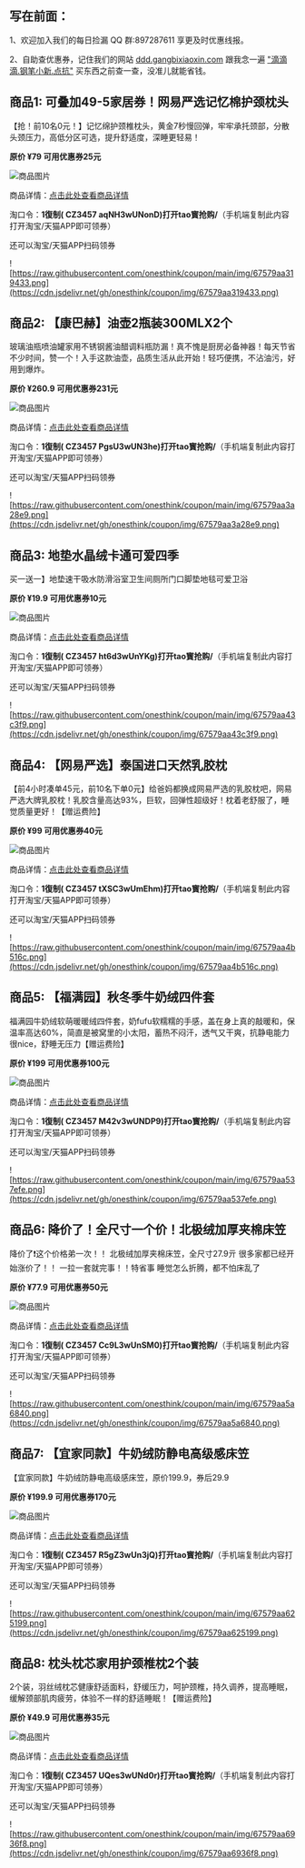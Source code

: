 ## 写在前面：

1、欢迎加入我们的每日捡漏 QQ 群:897287611 享更及时优惠线报。

2、自助查优惠券，记住我们的网站 [ddd.gangbixiaoxin.com](https://ddd.gangbixiaoxin.com) 跟我念一遍 ["滴滴滴.钢笔小新.点抗"](https://ddd.gangbixiaoxin.com) 买东西之前查一查，没准儿就能省钱。

## 商品1: 可叠加49-5家居券！网易严选记忆棉护颈枕头

【抢！前10名0元！】记忆绵护颈椎枕头，黄金7秒慢回弹，牢牢承托颈部，分散头颈压力，高低分区可选，提升舒适度，深睡更轻易！

**原价 ¥79 可用优惠券25元**

![商品图片](https://img.alicdn.com/imgextra/i2/68498579/O1CN011pjv5f2DFEo2I9QlT_!!68498579.jpg)

商品详情：[点击此处查看商品详情](https://s.click.taobao.com/t?e=m%3D2%26s%3DIZSQFtIr8PBw4vFB6t2Z2ueEDrYVVa64yK8Cckff7TVRAdhuF14FMWGz89DI%2FFzcJ1gyddu7kN%2FWbLW7uhxyboGvCrJWHk1%2FTyVl44vrPmd3miNKHWpinpVm%2FOAUUFw71qrpxiwMoCNxc1AtbZGVS2dNvrz0aa2eJSkBjx9AGggLZMqoQW%2BfuKGzo1lVxIioA1sGzy%2F8SgG22rfg1yeOTQYEABLBuy8TVmAQ6DRYDFOzH55%2Bhc0SoMO22sC8p6SK94LZXECDVgA4%2BfirBrx7mM7AMx9cWAx%2BEiM%2FlSG%2FbZQdKYlz0ujebOz62PjFazX5U1NVKZy3ECfGDF1NzTQoPw%3D%3D&amp;union_lens=lensId:TAPI@1733794450@0bbb3252_12dd_193ae33cb4b_048a@01)

淘口令：**1復制( CZ3457 aqNH3wUNonD)打开tao寳抢购/**（手机端复制此内容打开淘宝/天猫APP即可领券）</p>

还可以淘宝/天猫APP扫码领券

![https://raw.githubusercontent.com/onesthink/coupon/main/img/67579aa319433.png](https://cdn.jsdelivr.net/gh/onesthink/coupon/img/67579aa319433.png)

## 商品2: 【康巴赫】油壶2瓶装300MLX2个

玻璃油瓶喷油罐家用不锈钢酱油醋调料瓶防漏！真不愧是厨房必备神器！每天节省不少时间，赞一个！入手这款油壶，品质生活从此开始！轻巧便携，不沾油污，好用到爆炸。

**原价 ¥260.9 可用优惠券231元**

![商品图片](https://img.alicdn.com/imgextra/i3/2200536692984/O1CN010uOW821XuirfCxYhC_!!2200536692984.png)

商品详情：[点击此处查看商品详情](https://s.click.taobao.com/t?e=m%3D2%26s%3DV5Eaju4B6JNw4vFB6t2Z2ueEDrYVVa64yK8Cckff7TVRAdhuF14FMWGz89DI%2FFzcxq3IhSJN6GTWbLW7uhxyboGvCrJWHk1%2FTyVl44vrPmd3miNKHWpinpVm%2FOAUUFw71qrpxiwMoCNxc1AtbZGVS6PAE4LUt9f4P3Qid4S1d%2BELZMqoQW%2BfuKGzo1lVxIiobuhahtEGSaaf5lSmVAhvn%2FXwIQqGFQf4RNAoiLIN%2F0lLE%2Bo4zneEyaOST4liLG0Q7pP39Pzpb%2Fg4%2BfirBrx7mM7AMx9cWAx%2BEiM%2FlSG%2FbZShyaNDudqxLr0Hg9EKFkvPU1NVKZy3ECfGDF1NzTQoPw%3D%3D&amp;union_lens=lensId:TAPI@1733794454@0be36098_1f38_193ae33dd27_7676@01)

淘口令：**1復制( CZ3457 PgsU3wUN3he)打开tao寳抢购/**（手机端复制此内容打开淘宝/天猫APP即可领券）</p>

还可以淘宝/天猫APP扫码领券

![https://raw.githubusercontent.com/onesthink/coupon/main/img/67579aa3a28e9.png](https://cdn.jsdelivr.net/gh/onesthink/coupon/img/67579aa3a28e9.png)

## 商品3: 地垫水晶绒卡通可爱四季

买一送一】地垫速干吸水防滑浴室卫生间厕所门口脚垫地毯可爱卫浴

**原价 ¥19.9 可用优惠券10元**

![商品图片](https://img.alicdn.com/bao/uploaded/i4/2211568384204/O1CN01Qpephz1gvU4axRKd8_!!4611686018427386060-0-item_pic.jpg)

商品详情：[点击此处查看商品详情](https://s.click.taobao.com/t?e=m%3D2%26s%3DCBEnntpy4hdw4vFB6t2Z2ueEDrYVVa64yK8Cckff7TVRAdhuF14FMWGz89DI%2FFzc1aH1Hk3GeOjWbLW7uhxyboGvCrJWHk1%2FTyVl44vrPmd3miNKHWpinpVm%2FOAUUFw71qrpxiwMoCNxc1AtbZGVS2STK%2Fl5ub9F7g4BjAMoIfPNEPXytV9ALoS4zvCRUrqu4k%2BUezPn1Kx2iNW7HLY%2FGZvTe4yLf83BPubRPngz9UR2EehKwUYSjOSVjCTqa9pdhsuDe8uH8igbkJ5QxPS2Ci%2FKfJmqgrYAfWsUjZoD5RBbP9%2FBSR%2Bbjt0HvytU0Km9Dseal0NfMDXJpWvVCAyWdKJn5AyUbPoV&amp;union_lens=lensId:TAPI@1733794456@2107fcdd_12c1_193ae33e266_cd33@01)

淘口令：**1復制( CZ3457 ht6d3wUnYKg)打开tao寳抢购/**（手机端复制此内容打开淘宝/天猫APP即可领券）</p>

还可以淘宝/天猫APP扫码领券

![https://raw.githubusercontent.com/onesthink/coupon/main/img/67579aa43c3f9.png](https://cdn.jsdelivr.net/gh/onesthink/coupon/img/67579aa43c3f9.png)

## 商品4: 【网易严选】泰国进口天然乳胶枕

【前4小时凑单45元，前10名下单0元】给爸妈都换成网易严选的乳胶枕吧，网易严选大牌乳胶枕！乳胶含量高达93%，巨软，回弹性超级好！枕着老舒服了，睡觉质量更好！【赠运费险】

**原价 ¥99 可用优惠券40元**

![商品图片](https://img.alicdn.com/i4/3423372923/O1CN01S3mKBI1XSmHlSOe5V_!!3423372923.jpg)

商品详情：[点击此处查看商品详情](https://s.click.taobao.com/t?e=m%3D2%26s%3Dsw0y0rQMj6hw4vFB6t2Z2ueEDrYVVa64yK8Cckff7TVRAdhuF14FMWGz89DI%2FFzcMMgx22UI05bWbLW7uhxyboGvCrJWHk1%2FTyVl44vrPmd3miNKHWpinpVm%2FOAUUFw71qrpxiwMoCNxc1AtbZGVS2dNvrz0aa2eJSkBjx9AGggLZMqoQW%2BfuKGzo1lVxIioB6UEOkRy42cOxgOPSuAk4VjnVJpHz%2F93mLWpu8EpoPbVNCYDITp71cHUduvSas5D64rkhu43Ce04%2BfirBrx7mM7AMx9cWAx%2BEiM%2FlSG%2FbZQDwS1o0ytAMsfriLYv1PDDU1NVKZy3ECfGDF1NzTQoPw%3D%3D&amp;union_lens=lensId:TAPI@1733794458@0be36098_1f38_193ae33ecc2_7745@01)

淘口令：**1復制( CZ3457 tXSC3wUmEhm)打开tao寳抢购/**（手机端复制此内容打开淘宝/天猫APP即可领券）</p>

还可以淘宝/天猫APP扫码领券

![https://raw.githubusercontent.com/onesthink/coupon/main/img/67579aa4b516c.png](https://cdn.jsdelivr.net/gh/onesthink/coupon/img/67579aa4b516c.png)

## 商品5: 【福满园】秋冬季牛奶绒四件套

福满园牛奶绒软萌暖暖绒四件套，奶fufu软糯糯的手感，盖在身上真的敲暖和，保温率高达60%，简直是被窝里的小太阳，蓄热不闷汗，透气又干爽，抗静电能力很nice，舒睡无压力【赠运费险】

**原价 ¥199 可用优惠券100元**

![商品图片](https://img.alicdn.com/imgextra/i4/2216698827207/O1CN01BUlNz5236rS7QrwK5_!!2216698827207.jpg)

商品详情：[点击此处查看商品详情](https://s.click.taobao.com/t?e=m%3D2%26s%3DrCsAUVUMqM9w4vFB6t2Z2ueEDrYVVa64yK8Cckff7TVRAdhuF14FMQrrS9O7F1DwRitN3%2FurF3zWbLW7uhxyboGvCrJWHk1%2FTyVl44vrPmd3miNKHWpinpVm%2FOAUUFw71qrpxiwMoCNxc1AtbZGVS2UdWHa6%2FsfVYs2GH%2FOZ5VQLZMqoQW%2BfuKGzo1lVxIiohpuW4JyxapZgD3IWR8q5I6vJ8m2QsTMb%2F98VLT2BtV3clfm5PRZdFCkV1WfOTLoh4w%2F6ojX%2F24k4%2BfirBrx7mM7AMx9cWAx%2BEiM%2FlSG%2FbZRsSdXVGR0AoiO6dnoIyo01U1NVKZy3ECfGDF1NzTQoPw%3D%3D&amp;union_lens=lensId:TAPI@1733794461@212bef65_13e3_193ae33f7c5_57ae@01)

淘口令：**1復制( CZ3457 M42v3wUNDP9)打开tao寳抢购/**（手机端复制此内容打开淘宝/天猫APP即可领券）</p>

还可以淘宝/天猫APP扫码领券

![https://raw.githubusercontent.com/onesthink/coupon/main/img/67579aa537efe.png](https://cdn.jsdelivr.net/gh/onesthink/coupon/img/67579aa537efe.png)

## 商品6: 降价了！全尺寸一个价！北极绒加厚夹棉床笠

降价了❗这个价格弟一次！！
北极绒加厚夹棉床笠，全尺寸27.9亓
很多家都已经开始涨价了！！
一拉一套就完事！！特省事
睡觉怎么折腾，都不怕床乱了

**原价 ¥77.9 可用优惠券50元**

![商品图片](https://img.alicdn.com/i1/2213387966/O1CN0129Osns28iU4eMa98y_!!2213387966.jpg)

商品详情：[点击此处查看商品详情](https://s.click.taobao.com/t?e=m%3D2%26s%3DNVlM%2Bo8UmgFw4vFB6t2Z2ueEDrYVVa64yK8Cckff7TVRAdhuF14FMQrrS9O7F1Dwxq3IhSJN6GTWbLW7uhxyboGvCrJWHk1%2FTyVl44vrPmd3miNKHWpinpVm%2FOAUUFw71qrpxiwMoCNxc1AtbZGVS9zA3DPoaXJXf2y37LsVaoILZMqoQW%2BfuKGzo1lVxIiomPqgs3f%2BHGmgQSbJquRB%2BuLDAq1R0DRK2M2DnKh%2F4TcXnXBXo43OmGa%2BMb%2BnGfem0fyAOQpJeWY4%2BfirBrx7mM7AMx9cWAx%2BEiM%2FlSG%2FbZS8Tpp%2FNolxqOBs0trLlFnCU1NVKZy3ECfGDF1NzTQoPw%3D%3D&amp;union_lens=lensId:TAPI@1733794464@2150150e_12af_193ae340117_d48a@01)

淘口令：**1復制( CZ3457 Cc9L3wUnSM0)打开tao寳抢购/**（手机端复制此内容打开淘宝/天猫APP即可领券）</p>

还可以淘宝/天猫APP扫码领券

![https://raw.githubusercontent.com/onesthink/coupon/main/img/67579aa5a6840.png](https://cdn.jsdelivr.net/gh/onesthink/coupon/img/67579aa5a6840.png)

## 商品7: 【宜家同款】牛奶绒防静电高级感床笠

【宜家同款】牛奶绒防静电高级感床笠，原价199.9，券后29.9

**原价 ¥199.9 可用优惠券170元**

![商品图片](https://img.alicdn.com/i2/2920872612/O1CN01RPMh661VALWpUsCfv_!!2920872612.jpg)

商品详情：[点击此处查看商品详情](https://s.click.taobao.com/t?e=m%3D2%26s%3DM7uitTBP%2BtRw4vFB6t2Z2ueEDrYVVa64XoO8tOebS%2BdRAdhuF14FMQrrS9O7F1Dw5x%2BIUlGKNpXWbLW7uhxyboGvCrJWHk1%2FTyVl44vrPmd3miNKHWpinpVm%2FOAUUFw71qrpxiwMoCNxc1AtbZGVS5O9dxnzyfU3ssGWdo383uILZMqoQW%2BfuKGzo1lVxIioTFtW3hrL65vsgOV3of8dzOodnE7IG0Wnov%2FVTp3Gznh1A2EnKzdK4CZ9NdIenhbKlbRMz6GTKAYZjQKfJ2UQf03O4wtQ3K90k8IJaq3v7HKN%2F1ciDcyddb7XeeHXfLXeX0%2B3obhRTo5xKmPmpIKZsA%3D%3D&amp;union_lens=lensId:TAPI@1733794465@213f785a_121e_193ae34065e_1082@01)

淘口令：**1復制( CZ3457 R5gZ3wUn3jQ)打开tao寳抢购/**（手机端复制此内容打开淘宝/天猫APP即可领券）</p>

还可以淘宝/天猫APP扫码领券

![https://raw.githubusercontent.com/onesthink/coupon/main/img/67579aa625199.png](https://cdn.jsdelivr.net/gh/onesthink/coupon/img/67579aa625199.png)

## 商品8: 枕头枕芯家用护颈椎枕2个装

2个装，羽丝绒枕芯健康舒适面料，舒缓压力，呵护颈椎，持久调养，提高睡眠，缓解颈部肌肉疲劳，体验不一样的舒适睡眠！【赠运费险】

**原价 ¥49.9 可用优惠券35元**

![商品图片](https://img.alicdn.com/i1/2209867688395/O1CN01LQgEsW2BsxzLVZpfF_!!2209867688395.jpg)

商品详情：[点击此处查看商品详情](https://s.click.taobao.com/t?e=m%3D2%26s%3DDujRdObx7SZw4vFB6t2Z2ueEDrYVVa64yK8Cckff7TVRAdhuF14FMQrrS9O7F1Dw1aH1Hk3GeOjWbLW7uhxyboGvCrJWHk1%2FTyVl44vrPmd3miNKHWpinpVm%2FOAUUFw71qrpxiwMoCNxc1AtbZGVS3yh1CBq0%2F782wGFn6vjRerNEPXytV9ALoS4zvCRUrquQk1YT2sdmUZKBenv8R%2B1%2BcgAFbjiRbBGV%2B10iGP6i0bjS4ZN30gk%2FlcrcDFCToUSbaq4nX%2BCxuLxsKEptUVVFPep0HvtKF9h4JOed0Rxa6MQZnRSDSPywN4TrOYGtjMiwKYnk10ZzO4HQf7B5XnBNcYl7w3%2FA2kb&amp;union_lens=lensId:TAPI@1733794466@21082093_12b9_193ae340b6e_9b00@01)

淘口令：**1復制( CZ3457 UQes3wUNd0r)打开tao寳抢购/**（手机端复制此内容打开淘宝/天猫APP即可领券）</p>

还可以淘宝/天猫APP扫码领券

![https://raw.githubusercontent.com/onesthink/coupon/main/img/67579aa6936f8.png](https://cdn.jsdelivr.net/gh/onesthink/coupon/img/67579aa6936f8.png)

